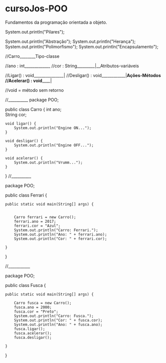 # cursoJos-POO
Fundamentos da programação orientada a objeto.

System.out.println("Pilares");

System.out.println("Abstração");
System.out.println("Herança");
System.out.println("Polimorfismo");
System.out.println("Encapsulamento");

//Carro________Tipo-classe

//ano : int_____________
//cor : String_________|__Atributos-variáveis 

//Ligar() : void_______________|
//Desligar() : void____________|________Ações-Métodos
//Acelerar() : void____________|

//void = método sem retorno

//__________
package POO;

public class Carro {
    int ano;   
	String cor;
	
	void ligar() {
		System.out.println("Engine ON...");
	}
	
	void desligar() {
		System.out.println("Engine OFF...");
	}
	
	void acelerar() {
		System.out.println("Vrumm...");
	}
}
//__________

package POO;

public class Ferrari {

	public static void main(String[] args) {
        
	
 		Carro ferrari = new Carro();
	    ferrari.ano = 2017;
 		ferrari.cor = "Azul";
 		System.out.println("Carro: Ferrari.");
 		System.out.println("Ano: " + ferrari.ano);
 		System.out.println("Cor: " + ferrari.cor);
 		
	}
}

//___________

package POO;

public class Fusca {

	public static void main(String[] args) {
   
		Carro fusca = new Carro();
		fusca.ano = 2000;
		fusca.cor = "Preto";
		System.out.println("Carro: Fusca.");
		System.out.println("Cor: " + fusca.cor);
		System.out.println("Ano: " + fusca.ano);
		fusca.ligar();
		fusca.acelerar();
		fusca.desligar();
		
	}
}















